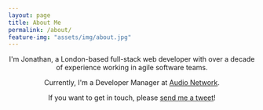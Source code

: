 ```yaml
---
layout: page
title: About Me
permalink: /about/
feature-img: "assets/img/about.jpg"
---
```


<p style="text-align: center;">I'm Jonathan, a London-based full-stack web developer with over a decade of experience working in agile software teams.</p>

<p style="text-align: center;" markdown="1">Currently, I'm a Developer Manager at <a href="https://www.audionetwork.com" target="_blank" rel="noopener noreferrer">Audio Network</a>.</p>

<p style="text-align: center;" markdown="1">If you want to get in touch, please <a href="https://twitter.com/JohnnyWelton" target="_blank" rel="noopener noreferrer">send me a tweet</a>!</p>
